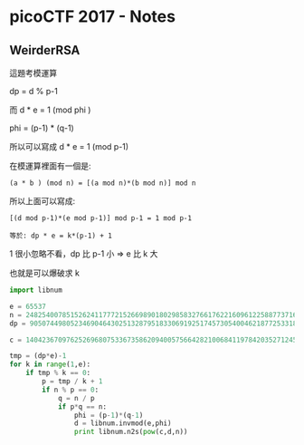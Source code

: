 # picoCTF 2017 - Notes

## WeirderRSA

這題考模運算

dp = d % p-1


而 d * e = 1 (mod phi )

phi = (p-1) * (q-1)

所以可以寫成 d * e = 1 (mod p-1)

在模運算裡面有一個是:

```(a * b ) (mod n) = [(a mod n)*(b mod n)] mod n```

所以上面可以寫成:

```
[(d mod p-1)*(e mod p-1)] mod p-1 = 1 mod p-1

等於: dp * e = k*(p-1) + 1
```

1 很小忽略不看，dp 比 p-1 小 => e 比 k 大

也就是可以爆破求 k


```python
import libnum

e = 65537
n = 248254007851526241177721526698901802985832766176221609612258877371620580060433101538328030305219918697643619814200930679612109885533801335348445023751670478437073055544724280684733298051599167660303645183146161497485358633681492129668802402065797789905550489547645118787266601929429724133167768465309665906113
dp = 905074498052346904643025132879518330691925174573054004621877253318682675055421970943552016695528560364834446303196939207056642927148093290374440210503657

c = 140423670976252696807533673586209400575664282100684119784203527124521188996403826597436883766041879067494280957410201958935737360380801845453829293997433414188838725751796261702622028587211560353362847191060306578510511380965162133472698713063592621028959167072781482562673683090590521214218071160287665180751

tmp = (dp*e)-1
for k in range(1,e):
	if tmp % k == 0:
		p = tmp / k + 1
		if n % p == 0:
			q = n / p
			if p*q == n:
				phi = (p-1)*(q-1)
				d = libnum.invmod(e,phi)
				print libnum.n2s(pow(c,d,n))


```

